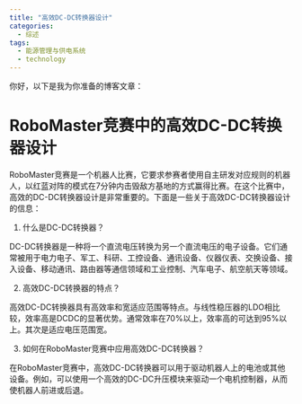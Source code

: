 ```yaml
---  
title: "高效DC-DC转换器设计"  
categories:  
  - 综述  
tags: 
  - 能源管理与供电系统 
  - technology  
---  
```


你好，以下是我为你准备的博客文章：

# RoboMaster竞赛中的高效DC-DC转换器设计

RoboMaster竞赛是一个机器人比赛，它要求参赛者使用自主研发对应规则的机器人，以红蓝对阵的模式在7分钟内击毁敌方基地的方式赢得比赛。在这个比赛中，高效的DC-DC转换器设计是非常重要的。下面是一些关于高效DC-DC转换器设计的信息：

1. 什么是DC-DC转换器？

DC-DC转换器是一种将一个直流电压转换为另一个直流电压的电子设备。它们通常被用于电力电子、军工、科研、工控设备、通讯设备、仪器仪表、交换设备、接入设备、移动通讯、路由器等通信领域和工业控制、汽车电子、航空航天等领域。

2. 高效DC-DC转换器的特点？

高效DC-DC转换器具有高效率和宽适应范围等特点。与线性稳压器的LDO相比较，效率高是DCDC的显著优势。通常效率在70%以上，效率高的可达到95%以上。其次是适应电压范围宽。

3. 如何在RoboMaster竞赛中应用高效DC-DC转换器？

在RoboMaster竞赛中，高效DC-DC转换器可以用于驱动机器人上的电池或其他设备。例如，可以使用一个高效的DC-DC升压模块来驱动一个电机控制器，从而使机器人前进或后退。 

